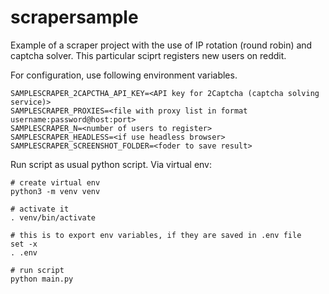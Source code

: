 # scrapersample

Example of a scraper project with the use of 
IP rotation (round robin) and captcha solver.
This particular sciprt registers new users on reddit.

For configuration, use following environment variables.
```
SAMPLESCRAPER_2CAPCTHA_API_KEY=<API key for 2Captcha (captcha solving service)>
SAMPLESCRAPER_PROXIES=<file with proxy list in format username:password@host:port>
SAMPLESCRAPER_N=<number of users to register>
SAMPLESCRAPER_HEADLESS=<if use headless browser>
SAMPLESCRAPER_SCREENSHOT_FOLDER=<foder to save result>
```

Run script as usual python script. Via virtual env:
```
# create virtual env
python3 -m venv venv

# activate it
. venv/bin/activate

# this is to export env variables, if they are saved in .env file
set -x
. .env

# run script
python main.py
```
